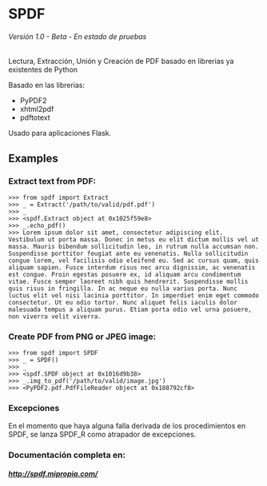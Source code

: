 # SPDF
###### Versión 1.0 - Beta - En estado de pruebas

Lectura, Extracción, Unión y Creación de PDF basado en librerias ya existentes de Python

Basado en las librerias:

  - PyPDF2
  - xhtml2pdf
  - pdftotext
  
Usado para aplicaciones Flask.

## Examples

### Extract text from PDF:

```
>>> from spdf import Extract
>>> _ = Extract('/path/to/valid/pdf.pdf')
>>> _
>>> <spdf.Extract object at 0x1025f59e8>
>>> _.echo_pdf()
>>> Lorem ipsum dolor sit amet, consectetur adipiscing elit. Vestibulum ut porta massa. Donec in metus eu elit dictum mollis vel ut massa. Mauris bibendum sollicitudin leo, in rutrum nulla accumsan non. Suspendisse porttitor feugiat ante eu venenatis. Nulla sollicitudin congue lorem, vel facilisis odio eleifend eu. Sed ac cursus quam, quis aliquam sapien. Fusce interdum risus nec arcu dignissim, ac venenatis est congue. Proin egestas posuere ex, id aliquam arcu condimentum vitae. Fusce semper laoreet nibh quis hendrerit. Suspendisse mollis quis risus in fringilla. In ac neque eu nulla varius porta. Nunc luctus elit vel nisi lacinia porttitor. In imperdiet enim eget commodo consectetur. Ut eu odio tortor. Nunc aliquet felis iaculis dolor malesuada tempus a aliquam purus. Etiam porta odio vel urna posuere, non viverra velit viverra.
```

### Create PDF from PNG or JPEG image:
```
>>> from spdf import SPDF
>>> _ = SPDF()
>>> _
>>> <spdf.SPDF object at 0x1016d9b38>
>>> _.img_to_pdf('/path/to/valid/image.jpg')
>>> <PyPDF2.pdf.PdfFileReader object at 0x108792cf8>
```

### Excepciones
En el momento que haya alguna falla derivada de los procedimientos en SPDF, se lanza SPDF_R como atrapador de excepciones.

### Documentación completa en:
##### http://spdf.mipropia.com/
